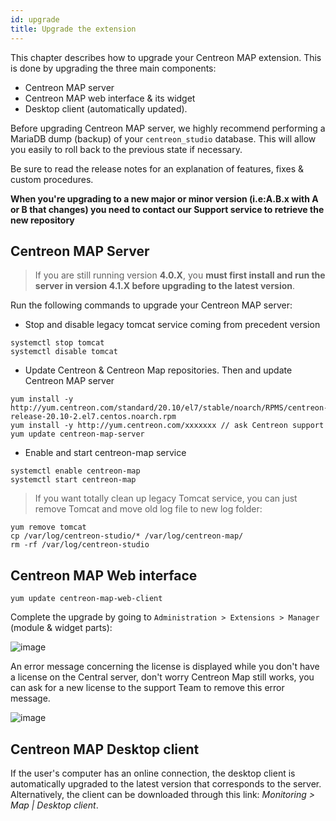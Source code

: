 ```yaml
---
id: upgrade
title: Upgrade the extension
---
```


This chapter describes how to upgrade your Centreon MAP extension. This is done
by upgrading the three main components:

  - Centreon MAP server
  - Centreon MAP web interface & its widget
  - Desktop client (automatically updated).

Before upgrading Centreon MAP server, we highly recommend performing a MariaDB
dump (backup) of your `centreon_studio` database. This will allow you easily to
roll back to the previous state if necessary.

Be sure to read the release notes for an explanation of features, fixes & custom
procedures.

**When you're upgrading to a new major or minor version (i.e:A.B.x with A or B that
changes) you need to contact our Support service to retrieve the new
repository**

## Centreon MAP Server

> If you are still running version **4.0.X**, you **must first install and run
> the server in version 4.1.X before upgrading to the latest version**.

Run the following commands to upgrade your Centreon MAP server:

- Stop and disable legacy tomcat service coming from precedent version
``` shell
systemctl stop tomcat
systemctl disable tomcat
```
- Update Centreon & Centreon Map repositories. Then and update Centreon MAP server
``` shell
yum install -y http://yum.centreon.com/standard/20.10/el7/stable/noarch/RPMS/centreon-release-20.10-2.el7.centos.noarch.rpm
yum install -y http://yum.centreon.com/xxxxxxx // ask Centreon support
yum update centreon-map-server
```
- Enable and start centreon-map service
``` shell
systemctl enable centreon-map
systemctl start centreon-map
```
> If you want totally clean up legacy Tomcat service, you can just remove Tomcat and move old log file to new log folder:
``` shell
yum remove tomcat
cp /var/log/centreon-studio/* /var/log/centreon-map/
rm -rf /var/log/centreon-studio
```

## Centreon MAP Web interface

``` shell
yum update centreon-map-web-client
```

Complete the upgrade by going to `Administration > Extensions > Manager`
(module & widget parts):

![image](assets/graph-views/update-web-client.png)

An error message concerning the license is displayed while you don't have a license on the Central server, don't worry
Centreon Map still works, you can ask for a new license to the support Team to remove this error message.

![image](assets/graph-views/license-error.png)


## Centreon MAP Desktop client

If the user's computer has an online connection, the desktop client is
automatically upgraded to the latest version that corresponds to the server.
Alternatively, the client can be downloaded through this link: *Monitoring \>
Map | Desktop client*.
